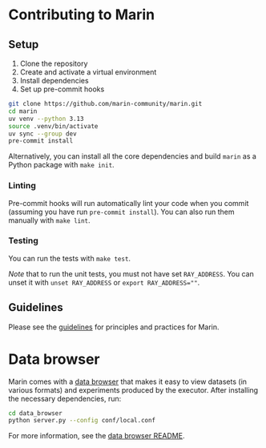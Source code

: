 # Contributing to Marin

## Setup

1. Clone the repository
2. Create and activate a virtual environment
3. Install dependencies
4. Set up pre-commit hooks

```bash
git clone https://github.com/marin-community/marin.git
cd marin
uv venv --python 3.13
source .venv/bin/activate
uv sync --group dev
pre-commit install
```

Alternatively, you can install all the core dependencies and build `marin` as a Python
package with `make init`.

### Linting

Pre-commit hooks will run automatically lint your code when you commit (assuming you have run `pre-commit install`).
You can also run them manually with `make lint`.

### Testing

You can run the tests with `make test`.

*Note* that to run the unit tests, you must not have set `RAY_ADDRESS`. You can unset it with `unset RAY_ADDRESS` or `export RAY_ADDRESS=""`.

## Guidelines

Please see the [guidelines](../explanations/guidelines.md) for principles and practices for Marin.


# Data browser

Marin comes with a [data browser](https://github.com/marin-community/marin/tree/main/data_browser) that makes it easy to
view datasets (in various formats) and experiments produced by the executor.
After installing the necessary dependencies, run:

```bash
cd data_browser
python server.py --config conf/local.conf
```

For more information, see the [data browser README](https://github.com/marin-community/marin/blob/main/data_browser/README.md).

